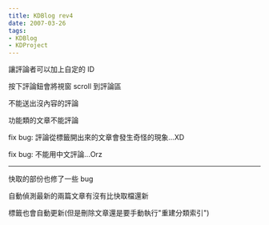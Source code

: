 ```yaml
---
title: KDBlog rev4
date: 2007-03-26
tags:
- KDBlog
- KDProject
---
```

讓評論者可以加上自定的 ID

按下評論鈕會將視窗 scroll 到評論區

不能送出沒內容的評論

功能類的文章不能評論

fix bug: 評論從標籤開出來的文章會發生奇怪的現象...XD

fix bug: 不能用中文評論...Orz

---

快取的部份也修了一些 bug

自動偵測最新的兩篇文章有沒有比快取檔還新

標籤也會自動更新(但是刪除文章還是要手動執行"重建分類索引")

